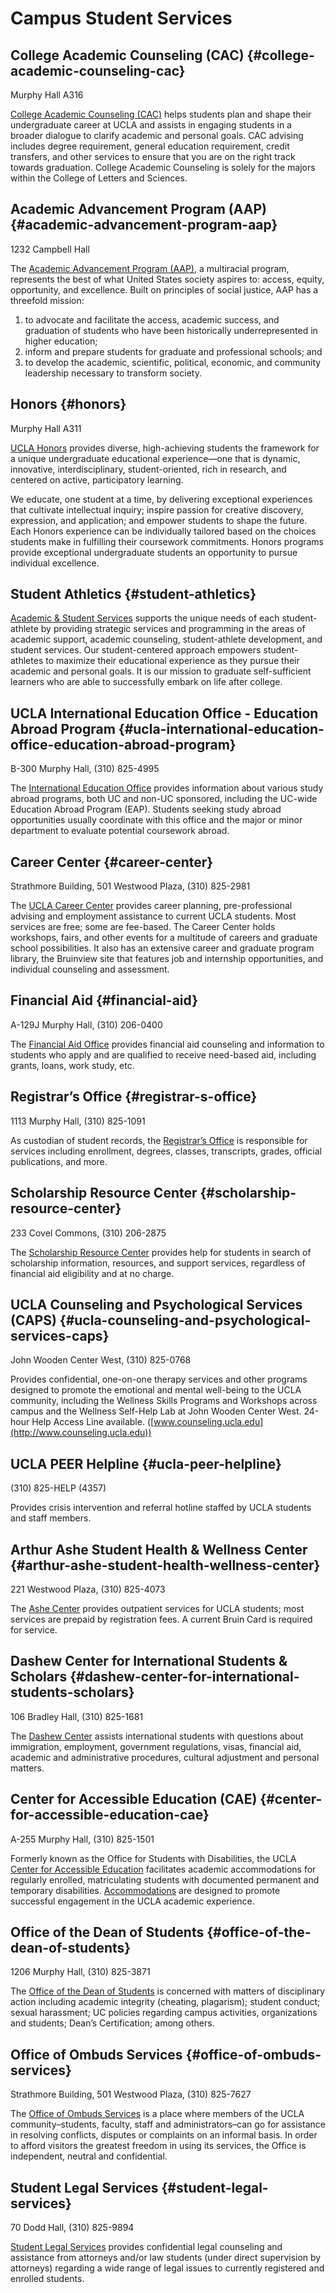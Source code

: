 # Campus Student Services

## College Academic Counseling (CAC) {#college-academic-counseling-cac}

Murphy Hall A316

[College Academic Counseling (CAC)](http://cac.ucla.edu/) helps students plan and shape their undergraduate career at UCLA and assists in engaging students in a broader dialogue to clarify academic and personal goals. CAC advising includes degree requirement, general education requirement, credit transfers, and other services to ensure that you are on the right track towards graduation. College Academic Counseling is solely for the majors within the College of Letters and Sciences.

## Academic Advancement Program (AAP) {#academic-advancement-program-aap}

1232 Campbell Hall

The [Academic Advancement Program (AAP)](http://www.aap.ucla.edu/), a multiracial program, represents the best of what United States society aspires to: access, equity, opportunity, and excellence. Built on principles of social justice, AAP has a threefold mission:

1. to advocate and facilitate the access, academic success, and graduation of students who have been historically underrepresented in higher education;
2. inform and prepare students for graduate and professional schools; and
3. to develop the academic, scientific, political, economic, and community leadership necessary to transform society.

## Honors {#honors}

Murphy Hall A311

[UCLA Honors](http://www.honors.ucla.edu/) provides diverse, high-achieving students the framework for a unique undergraduate educational experience—one that is dynamic, innovative, interdisciplinary, student-oriented, rich in research, and centered on active, participatory learning.

We educate, one student at a time, by delivering exceptional experiences that cultivate intellectual inquiry; inspire passion for creative discovery, expression, and application; and empower students to shape the future. Each Honors experience can be individually tailored based on the choices students make in fulfilling their coursework commitments. Honors programs provide exceptional undergraduate students an opportunity to pursue individual excellence.

## Student Athletics {#student-athletics}

[Academic & Student Services](http://www.uclabruins.com/news/2013/4/17/208272559.aspx) supports the unique needs of each student-athlete by providing strategic services and programming in the areas of academic support, academic counseling, student-athlete development, and student services. Our student-centered approach empowers student-athletes to maximize their educational experience as they pursue their academic and personal goals. It is our mission to graduate self-sufficient learners who are able to successfully embark on life after college.

## UCLA International Education Office - Education Abroad Program {#ucla-international-education-office-education-abroad-program}

B-300 Murphy Hall, (310) 825-4995

The [International Education Office](https://www.ieo.ucla.edu/) provides information about various study abroad programs, both UC and non-UC sponsored, including the UC-wide Education Abroad Program (EAP). Students seeking study abroad opportunities usually coordinate with this office and the major or minor department to evaluate potential coursework abroad.

## Career Center {#career-center}

Strathmore Building, 501 Westwood Plaza, (310) 825-2981

The [UCLA Career Center](http://www.career.ucla.edu/) provides career planning, pre-professional advising and employment assistance to current UCLA students. Most services are free; some are fee-based. The Career Center holds workshops, fairs, and other events for a multitude of careers and graduate school possibilities. It also has an extensive career and graduate program library, the Bruinview site that features job and internship opportunities, and individual counseling and assessment.

## Financial Aid {#financial-aid}

A-129J Murphy Hall, (310) 206-0400

The [Financial Aid Office](http://www.fao.ucla.edu) provides financial aid counseling and information to students who apply and are qualified to receive need-based aid, including grants, loans, work study, etc.

## Registrar’s Office {#registrar-s-office}

1113 Murphy Hall, (310) 825-1091

As custodian of student records, the [Registrar’s Office](http://www.registrar.ucla.edu) is responsible for services including enrollment, degrees, classes, transcripts, grades, official publications, and more.

## Scholarship Resource Center {#scholarship-resource-center}

233 Covel Commons, (310) 206-2875

The [Scholarship Resource Center](http://www.scholarshipcenter.ucla.edu/) provides help for students in search of scholarship information, resources, and support services, regardless of financial aid eligibility and at no charge.

## UCLA Counseling and Psychological Services (CAPS) {#ucla-counseling-and-psychological-services-caps}

John Wooden Center West, (310) 825-0768

Provides confidential, one-on-one therapy services and other programs designed to promote the emotional and mental well-being to the UCLA community, including the Wellness Skills Programs and Workshops across campus and the Wellness Self-Help Lab at John Wooden Center West. 24-hour Help Access Line available. ([www.counseling.ucla.edu](http://www.counseling.ucla.edu))

## UCLA PEER Helpline {#ucla-peer-helpline}

(310) 825-HELP (4357)

Provides crisis intervention and referral hotline staffed by UCLA students and staff members.

## Arthur Ashe Student Health & Wellness Center {#arthur-ashe-student-health-wellness-center}

221 Westwood Plaza, (310) 825-4073

The [Ashe Center](http://www.studenthealth.ucla.edu) provides outpatient services for UCLA students; most services are prepaid by registration fees. A current Bruin Card is required for service.

## Dashew Center for International Students & Scholars {#dashew-center-for-international-students-scholars}

106 Bradley Hall, (310) 825-1681

The [Dashew Center](http://www.intl.ucla.edu) assists international students with questions about immigration, employment, government regulations, visas, financial aid, academic and administrative procedures, cultural adjustment and personal matters.

## Center for Accessible Education (CAE) {#center-for-accessible-education-cae}

A-255 Murphy Hall, (310) 825-1501

Formerly known as the Office for Students with Disabilities, the UCLA [Center for Accessible Education](http://www.cae.ucla.edu/) facilitates academic accommodations for regularly enrolled, matriculating students with documented permanent and temporary disabilities. [Accommodations](http://www.cae.ucla.edu/Accommodations) are designed to promote successful engagement in the UCLA academic experience.

## Office of the Dean of Students {#office-of-the-dean-of-students}

1206 Murphy Hall, (310) 825-3871

The [Office of the Dean of Students](http://www.deanofstudents.ucla.edu/index.htm) is concerned with matters of disciplinary action including academic integrity (cheating, plagarism); student conduct; sexual harassment; UC policies regarding campus activities, organizations and students; Dean’s Certification; among others.

## Office of Ombuds Services {#office-of-ombuds-services}

Strathmore Building, 501 Westwood Plaza, (310) 825-7627

The [Office of Ombuds Services](http://www.ombuds.ucla.edu/) is a place where members of the UCLA community–students, faculty, staff and administrators–can go for assistance in resolving conflicts, disputes or complaints on an informal basis. In order to afford visitors the greatest freedom in using its services, the Office is independent, neutral and confidential.

## Student Legal Services {#student-legal-services}

70 Dodd Hall, (310) 825-9894

[Student Legal Services](https://www.studentlegal.ucla.edu/) provides confidential legal counseling and assistance from attorneys and/or law students (under direct supervision by attorneys) regarding a wide range of legal issues to currently registered and enrolled students.

